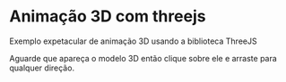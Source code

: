 # Animação 3D com threejs

Exemplo expetacular de animação 3D usando a biblioteca ThreeJS

Aguarde que apareça o modelo 3D então clique sobre ele e arraste para qualquer direção.
